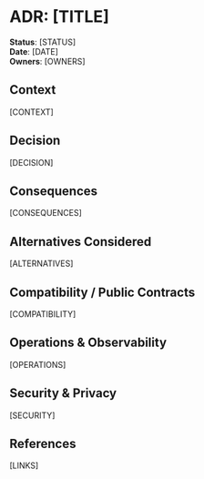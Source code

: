 # ADR: [TITLE]

**Status**: [STATUS]  
**Date**: [DATE]  
**Owners**: [OWNERS]

## Context
[CONTEXT]

## Decision
[DECISION]

## Consequences
[CONSEQUENCES]

## Alternatives Considered
[ALTERNATIVES]

## Compatibility / Public Contracts
[COMPATIBILITY]
<!-- SemVer impact, contract changes, migration notes -->

## Operations & Observability
[OPERATIONS]

## Security & Privacy
[SECURITY]

## References
[LINKS]
